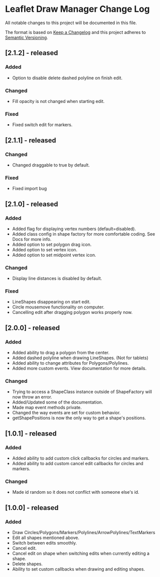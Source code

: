 # Leaflet Draw Manager Change Log

All notable changes to this project will be documented in this file.

The format is based on [Keep a Changelog](http://keepachangelog.com/)
and this project adheres to [Semantic Versioning](http://semver.org/).

## [2.1.2] - released

### Added

- Option to disable delete dashed polyline on finish edit. 

### Changed

- Fill opacity is not changed when starting edit.

### Fixed

- Fixed switch edit for markers.

## [2.1.1] - released

### Changed

- Changed draggable to true by default.

### Fixed

- Fixed import bug

## [2.1.0] - released

### Added

- Added flag for displaying vertex numbers (default=disabled).
- Added class config in shape factory for more comfortable coding. See Docs for more info.
- Added option to set polygon drag icon.
- Added option to set vertex icon.
- Added option to set midpoint vertex icon.

### Changed

- Display line distances is disabled by default.

### Fixed

- LineShapes disappearing on start edit.
- Circle mousemove functionality on computer.
- Cancelling edit after dragging polygon works properly now.

## [2.0.0] - released

### Added

- Added ability to drag a polygon from the center.
- Added dashed polyline when drawing LineShapes. (Not for tablets)
- Added ability to change attributes for Polygons/Polylines.
- Added more custom events. View documentation for more details.

### Changed

- Trying to access a ShapeClass instance outside of ShapeFactory will now throw an error.
- Added/Updated some of the documentation.
- Made map event methods private.
- Changed the way events are set for custom behavior.
- getShapePositions is now the only way to get a shape's positions.

## [1.0.1] - released

### Added

- Added ability to add custom click callbacks for circles and markers.
- Added ability to add custom cancel edit callbacks for circles and markers.

### Changed

- Made id random so it does not conflict with someone else's id.

## [1.0.0] - released

### Added

- Draw Circles/Polygons/Markers/Polylines/ArrowPolylines/TextMarkers
- Edit all shapes mentioned above.
- Switch between edits smoothly.
- Cancel edit.
- Cancel edit on shape when switching edits when currently editing a shape.
- Delete shapes.
- Ability to set custom callbacks when drawing and editing shapes.
